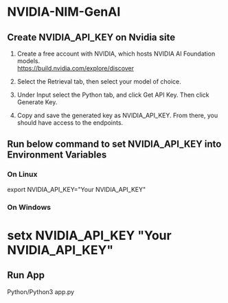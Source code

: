 # NVIDIA-NIM-GenAI

## Create NVIDIA_API_KEY on Nvidia site

1) Create a free account with NVIDIA, which hosts NVIDIA AI Foundation models.  
https://build.nvidia.com/explore/discover  

2) Select the Retrieval tab, then select your model of choice.  

3) Under Input select the Python tab, and click Get API Key. Then click Generate Key.  

4) Copy and save the generated key as NVIDIA_API_KEY. From there, you should have access to the endpoints.  

## Run below command to set NVIDIA_API_KEY into Environment Variables

### On Linux
export NVIDIA_API_KEY="Your NVIDIA_API_KEY"

### On Windows
setx NVIDIA_API_KEY "Your NVIDIA_API_KEY"
=========================================================

## Run App
Python/Python3 app.py
